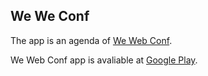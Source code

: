 We We Conf
---------------

The app is an agenda of [We Web Conf].

We Web Conf app is avaliable at [Google Play]. 

  [We Web Conf]: http://www.wewebconf.com.br/

  [Google Play]: http://play.google.com/store/apps/details?id=com.zertico.wewebconf
